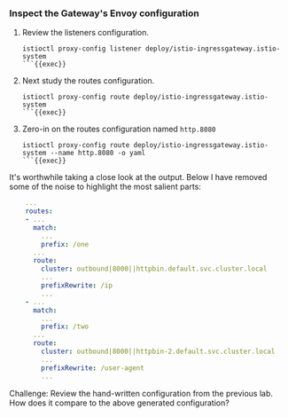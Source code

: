 ### Inspect the Gateway's Envoy configuration

1. Review the listeners configuration.

    ```shell
    istioctl proxy-config listener deploy/istio-ingressgateway.istio-system
    ```{{exec}}

1. Next study the routes configuration.

    ```shell
    istioctl proxy-config route deploy/istio-ingressgateway.istio-system
    ```{{exec}}

1. Zero-in on the routes configuration named `http.8080`

    ```shell
    istioctl proxy-config route deploy/istio-ingressgateway.istio-system --name http.8080 -o yaml
    ```{{exec}}

It's worthwhile taking a close look at the output. Below I have removed some of the noise to highlight the most salient parts:

```yaml
    ...
    routes:
    - ...
      match:
        ...
        prefix: /one
      ...
      route:
        cluster: outbound|8000||httpbin.default.svc.cluster.local
        ...
        prefixRewrite: /ip
        ...
    - ...
      match:
        ...
        prefix: /two
      ...
      route:
        cluster: outbound|8000||httpbin-2.default.svc.cluster.local
        ...
        prefixRewrite: /user-agent
        ...
```

Challenge: Review the hand-written configuration from the previous lab.  How does it compare to the above generated configuration?
